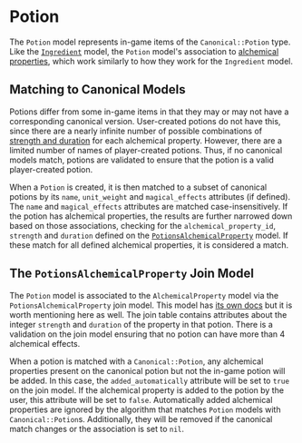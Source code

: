 # Potion

The `Potion` model represents in-game items of the `Canonical::Potion` type. Like the [`Ingredient`](/docs/in_game_items/ingredient.md) model, the `Potion` model's association to [alchemical properties](/docs/canonical_models/canonical-ingredient.md#accessing-alchemical-properties), which work similarly to how they work for the `Ingredient` model.

## Matching to Canonical Models

Potions differ from some in-game items in that they may or may not have a corresponding canonical version. User-created potions do not have this, since there are a nearly infinite number of possible combinations of [strength and duration](/docs/in_game_items/potions-alchemical-property.md) for each alchemical property. However, there are a limited number of names of player-created potions. Thus, if no canonical models match, potions are validated to ensure that the potion is a valid player-created potion.

When a `Potion` is created, it is then matched to a subset of canonical potions by its `name`, `unit_weight` and `magical_effects` attributes (if defined). The `name` and `magical_effects` attributes are matched case-insensitively. If the potion has alchemical properties, the results are further narrowed down based on those associations, checking for the `alchemical_property_id`, `strength` and `duration` defined on the [`PotionsAlchemicalProperty`](/docs/in_game_items/potions-alchemical-property.md) model. If these match for all defined alchemical properties, it is considered a match.

## The `PotionsAlchemicalProperty` Join Model

The `Potion` model is associated to the `AlchemicalProperty` model via the `PotionsAlchemicalProperty` join model. This model has [its own docs](/docs/in_game_items/potions-alchemical-property.md) but it is worth mentioning here as well. The join table contains attributes about the integer `strength` and `duration` of the property in that potion. There is a validation on the join model ensuring that no potion can have more than 4 alchemical effects.

When a potion is matched with a `Canonical::Potion`, any alchemical properties present on the canonical potion but not the in-game potion will be added. In this case, the `added_automatically` attribute will be set to `true` on the join model. If the alchemical property is added to the potion by the user, this attribute will be set to `false`. Automatically added alchemical properties are ignored by the algorithm that matches `Potion` models with `Canonical::Potion`s. Additionally, they will be removed if the canonical match changes or the association is set to `nil`.
